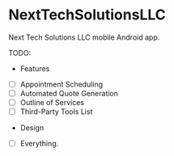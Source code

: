 # NextTechSolutionsLLC
Next Tech Solutions LLC mobile Android app.

TODO:
+ Features
 - [ ] Appointment Scheduling
 - [ ] Automated Quote Generation
 - [ ] Outline of Services
 - [ ] Third-Party Tools List
+ Design
 - [ ] Everything.
